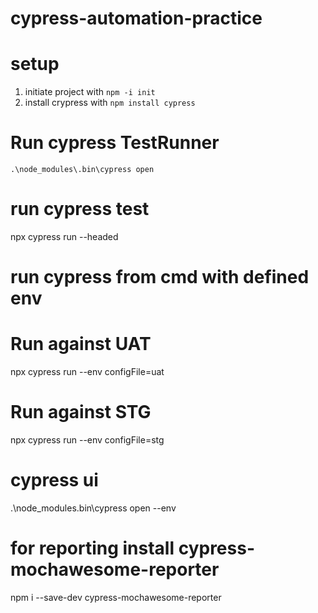 # cypress-automation-practice
# setup
1. initiate project with `npm -i init`
2. install crypress with `npm install cypress`

# Run cypress TestRunner
`.\node_modules\.bin\cypress open`

# run cypress test
npx cypress run --headed

# run cypress from cmd with defined env
# Run against UAT
npx cypress run --env configFile=uat

# Run against STG
npx cypress run --env configFile=stg

# cypress ui
.\node_modules\.bin\cypress open --env 

# for reporting install cypress-mochawesome-reporter
npm i --save-dev cypress-mochawesome-reporter







